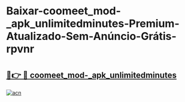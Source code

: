 # Baixar-coomeet_mod-_apk_unlimitedminutes-Premium-Atualizado-Sem-Anúncio-Grátis-rpvnr

# <h2><a href="https://2ixtz8.esa.edu.pl?src=coomeet_mod-_apk_unlimitedminutes&ref=rpvnr">🔗👉 🔴 coomeet_mod-_apk_unlimitedminutes</a></h2>

[![acn](https://github.com/user-attachments/assets/0f9c940e-d8b0-45ae-aac7-cd30a18b3e1c)](https://2ixtz8.esa.edu.pl?src=coomeet_mod-_apk_unlimitedminutes&ref=rpvnr)

